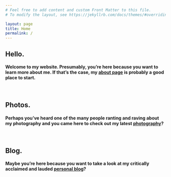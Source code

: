 ```yaml
---
# Feel free to add content and custom Front Matter to this file.
# To modify the layout, see https://jekyllrb.com/docs/themes/#overriding-theme-defaults

layout: page
title: Home
permalink: /
---
```


## Hello.

<div class="glitch" id="glitch-about"></div>

#### Welcome to my website. Presumably, you’re here because you want to learn more about me. If that’s the case, my [about page](/about) is probably a good place to start.

<br />

## Photos.
<div class="glitch" id="glitch-photos"></div>

#### Perhaps you’ve heard one of the many people ranting and raving about my photography and you came here to check out my latest [photography](/photos)?

<br />

## Blog.
<div class="glitch" id="glitch-blog"></div>

#### Maybe you’re here because you want to take a look at my critically acclaimed and lauded [personal blog](/blog)?
